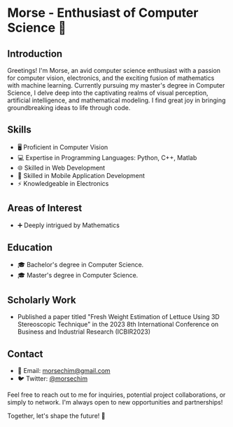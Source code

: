 # Morse - Enthusiast of Computer Science 👋

## Introduction
Greetings! I'm Morse, an avid computer science enthusiast with a passion for computer vision, electronics, and the exciting fusion of mathematics with machine learning. Currently pursuing my master's degree in Computer Science, I delve deep into the captivating realms of visual perception, artificial intelligence, and mathematical modeling. I find great joy in bringing groundbreaking ideas to life through code.

## Skills
- 🖥️ Proficient in Computer Vision
- 💻 Expertise in Programming Languages: Python, C++, Matlab
- 🌐 Skilled in Web Development
- 📱 Skilled in Mobile Application Development
- ⚡️ Knowledgeable in Electronics

## Areas of Interest
- ➕ Deeply intrigued by Mathematics

## Education
- 🎓 Bachelor's degree in Computer Science.
- 🎓 Master's degree in Computer Science.

## Scholarly Work
- Published a paper titled "Fresh Weight Estimation of Lettuce Using 3D Stereoscopic Technique" in the 2023 8th International Conference on Business and Industrial Research (ICBIR2023)

## Contact
- 📧 Email: [morsechim@gmail.com](mailto:morsechim@gmail.com)
- 🐦 Twitter: [@morsechim](https://twitter.com/morsechim)

Feel free to reach out to me for inquiries, potential project collaborations, or simply to network. I'm always open to new opportunities and partnerships!

Together, let's shape the future! 🚀
